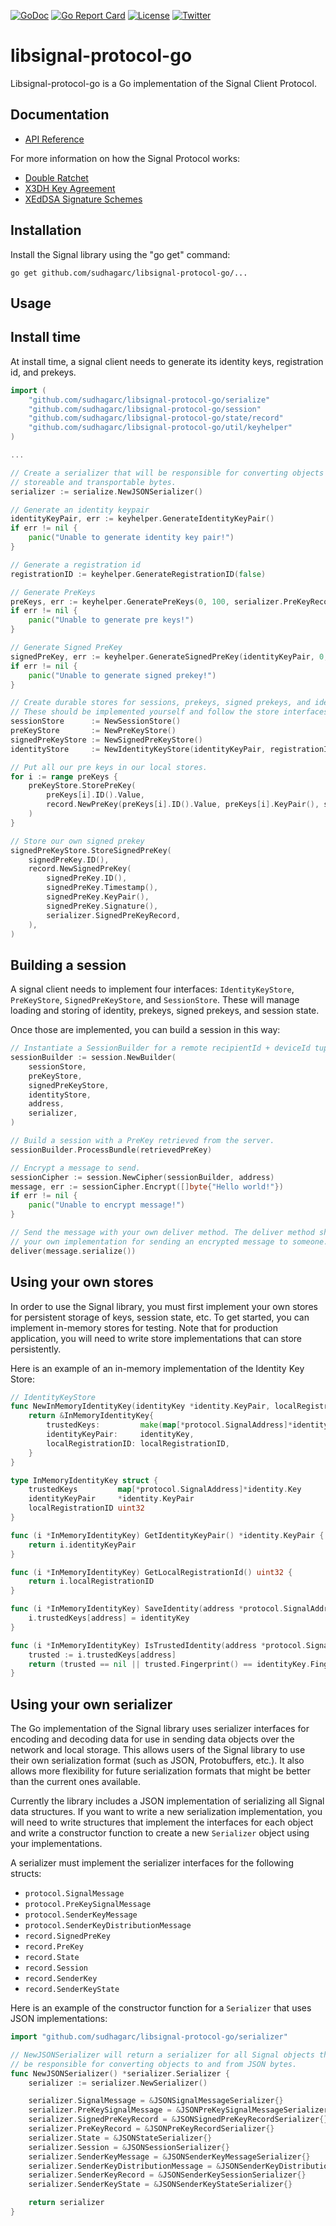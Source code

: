[![GoDoc](https://godoc.org/github.com/RadicalApp/goquery?status.png)](https://godoc.org/github.com/sudhagarc/libsignal-protocol-go)
[![Go Report Card](https://goreportcard.com/badge/github.com/sudhagarc/libsignal-protocol-go)](https://goreportcard.com/report/github.com/sudhagarc/libsignal-protocol-go)
[![License](https://img.shields.io/aur/license/yaourt.svg)](https://www.gnu.org/licenses/quick-guide-gplv3.en.html)
[![Twitter](https://img.shields.io/badge/twitter-@DustMessaging-blue.svg?style=flat)](https://twitter.com/dustmessaging)

libsignal-protocol-go
=====================

Libsignal-protocol-go is a Go implementation of the Signal Client Protocol.


Documentation
-------------

- [API Reference](https://godoc.org/github.com/sudhagarc/libsignal-protocol-go)

For more information on how the Signal Protocol works:    
- [Double Ratchet](https://whispersystems.org/docs/specifications/doubleratchet/)
- [X3DH Key Agreement](https://whispersystems.org/docs/specifications/x3dh/)
- [XEdDSA Signature Schemes](https://whispersystems.org/docs/specifications/xeddsa/)


Installation
------------

Install the Signal library using the "go get" command:

    go get github.com/sudhagarc/libsignal-protocol-go/...


Usage
-----

## Install time
At install time, a signal client needs to generate its identity keys, registration id, and prekeys.

```go
import (
	"github.com/sudhagarc/libsignal-protocol-go/serialize"
	"github.com/sudhagarc/libsignal-protocol-go/session"
	"github.com/sudhagarc/libsignal-protocol-go/state/record"
	"github.com/sudhagarc/libsignal-protocol-go/util/keyhelper"
)

...

// Create a serializer that will be responsible for converting objects into
// storeable and transportable bytes.
serializer := serialize.NewJSONSerializer()

// Generate an identity keypair
identityKeyPair, err := keyhelper.GenerateIdentityKeyPair()
if err != nil {
    panic("Unable to generate identity key pair!")
}

// Generate a registration id
registrationID := keyhelper.GenerateRegistrationID(false)

// Generate PreKeys
preKeys, err := keyhelper.GeneratePreKeys(0, 100, serializer.PreKeyRecord)
if err != nil {
    panic("Unable to generate pre keys!")
}

// Generate Signed PreKey
signedPreKey, err := keyhelper.GenerateSignedPreKey(identityKeyPair, 0, serializer.SignedPreKeyRecord)
if err != nil {
    panic("Unable to generate signed prekey!")
}

// Create durable stores for sessions, prekeys, signed prekeys, and identity keys.
// These should be implemented yourself and follow the store interfaces.
sessionStore      := NewSessionStore()
preKeyStore       := NewPreKeyStore()
signedPreKeyStore := NewSignedPreKeyStore()
identityStore     := NewIdentityKeyStore(identityKeyPair, registrationID)

// Put all our pre keys in our local stores.
for i := range preKeys {
	preKeyStore.StorePreKey(
		preKeys[i].ID().Value,
		record.NewPreKey(preKeys[i].ID().Value, preKeys[i].KeyPair(), serializer.PreKeyRecord),
	)
}

// Store our own signed prekey
signedPreKeyStore.StoreSignedPreKey(
	signedPreKey.ID(),
	record.NewSignedPreKey(
		signedPreKey.ID(),
		signedPreKey.Timestamp(),
		signedPreKey.KeyPair(),
		signedPreKey.Signature(),
		serializer.SignedPreKeyRecord,
	),
)
```

## Building a session

A signal client needs to implement four interfaces: `IdentityKeyStore`, `PreKeyStore`, `SignedPreKeyStore`,
and `SessionStore`. These will manage loading and storing of identity, prekeys, signed prekeys, and
session state.

Once those are implemented, you can build a session in this way:

```go
// Instantiate a SessionBuilder for a remote recipientId + deviceId tuple.
sessionBuilder := session.NewBuilder(
	sessionStore,
	preKeyStore,
	signedPreKeyStore,
	identityStore,
	address,
	serializer,
)

// Build a session with a PreKey retrieved from the server.
sessionBuilder.ProcessBundle(retrievedPreKey)

// Encrypt a message to send.
sessionCipher := session.NewCipher(sessionBuilder, address)
message, err := sessionCipher.Encrypt([]byte{"Hello world!"})
if err != nil {
    panic("Unable to encrypt message!")
}

// Send the message with your own deliver method. The deliver method should be
// your own implementation for sending an encrypted message to someone.
deliver(message.serialize())
```

## Using your own stores

In order to use the Signal library, you must first implement your own stores for persistent
storage of keys, session state, etc. To get started, you can implement in-memory stores for
testing. Note that for production application, you will need to write store implementations
that can store persistently.

Here is an example of an in-memory implementation of the Identity Key Store:

```go
// IdentityKeyStore
func NewInMemoryIdentityKey(identityKey *identity.KeyPair, localRegistrationID uint32) *InMemoryIdentityKey {
	return &InMemoryIdentityKey{
		trustedKeys:         make(map[*protocol.SignalAddress]*identity.Key),
		identityKeyPair:     identityKey,
		localRegistrationID: localRegistrationID,
	}
}

type InMemoryIdentityKey struct {
	trustedKeys         map[*protocol.SignalAddress]*identity.Key
	identityKeyPair     *identity.KeyPair
	localRegistrationID uint32
}

func (i *InMemoryIdentityKey) GetIdentityKeyPair() *identity.KeyPair {
	return i.identityKeyPair
}

func (i *InMemoryIdentityKey) GetLocalRegistrationId() uint32 {
	return i.localRegistrationID
}

func (i *InMemoryIdentityKey) SaveIdentity(address *protocol.SignalAddress, identityKey *identity.Key) {
	i.trustedKeys[address] = identityKey
}

func (i *InMemoryIdentityKey) IsTrustedIdentity(address *protocol.SignalAddress, identityKey *identity.Key) bool {
	trusted := i.trustedKeys[address]
	return (trusted == nil || trusted.Fingerprint() == identityKey.Fingerprint())
}
```

## Using your own serializer

The Go implementation of the Signal library uses serializer interfaces for encoding and decoding
data for use in sending data objects over the network and local storage. This allows users of
the Signal library to use their own serialization format (such as JSON, Protobuffers, etc.). It
also allows more flexibility for future serialization formats that might be better than the
current ones available.

Currently the library includes a JSON implementation of serializing all Signal data structures.
If you want to write a new serialization implementation, you will need to write structures
that implement the interfaces for each object and write a constructor function to create a
new `Serializer` object using your implementations.

A serializer must implement the serializer interfaces for the following structs:

* `protocol.SignalMessage`
* `protocol.PreKeySignalMessage`
* `protocol.SenderKeyMessage`
* `protocol.SenderKeyDistributionMessage`
* `record.SignedPreKey`
* `record.PreKey`
* `record.State`
* `record.Session`
* `record.SenderKey`
* `record.SenderKeyState`

Here is an example of the constructor function for a `Serializer` that uses JSON implementations:

```go
import "github.com/sudhagarc/libsignal-protocol-go/serializer"

// NewJSONSerializer will return a serializer for all Signal objects that will
// be responsible for converting objects to and from JSON bytes.
func NewJSONSerializer() *serializer.Serializer {
	serializer := serializer.NewSerializer()

	serializer.SignalMessage = &JSONSignalMessageSerializer{}
	serializer.PreKeySignalMessage = &JSONPreKeySignalMessageSerializer{}
	serializer.SignedPreKeyRecord = &JSONSignedPreKeyRecordSerializer{}
	serializer.PreKeyRecord = &JSONPreKeyRecordSerializer{}
	serializer.State = &JSONStateSerializer{}
	serializer.Session = &JSONSessionSerializer{}
	serializer.SenderKeyMessage = &JSONSenderKeyMessageSerializer{}
	serializer.SenderKeyDistributionMessage = &JSONSenderKeyDistributionMessageSerializer{}
	serializer.SenderKeyRecord = &JSONSenderKeySessionSerializer{}
	serializer.SenderKeyState = &JSONSenderKeyStateSerializer{}

	return serializer
}
```
